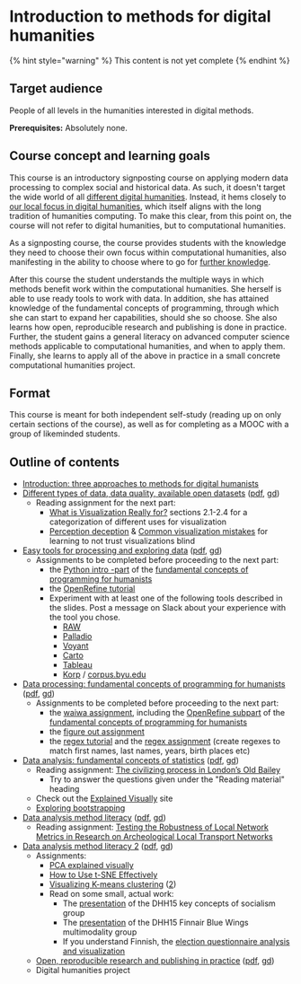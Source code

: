 # Introduction to methods for digital humanities

{% hint style="warning" %}
This content is not yet complete
{% endhint %}

## Target audience

People of all levels in the humanities interested in digital methods. 

**Prerequisites:** Absolutely none.

## Course concept and learning goals

This course is an introductory signposting course on applying modern data processing to complex social and historical data. As such, it doesn't target the wide world of all [different digital humanities](http://j.mp/allthedh). Instead, it hems closely to [our local focus in digital humanities](https://www.helsinki.fi/en/helsinki-centre-for-digital-humanities/our-digital-humanities), which itself aligns with the long tradition of humanities computing. To make this clear, from this point on, the course will not refer to digital humanities, but to computational humanities.

As a signposting course, the course provides students with the knowledge they need to choose their own focus within computational humanities, also manifesting in the ability to choose where to go for [further knowledge](where-to-continue.md).

After this course the student understands the multiple ways in which methods benefit work within the computational humanities. She herself is able to use ready tools to work with data. In addition, she has attained knowledge of the fundamental concepts of programming, through which she can start to expand her capabilities, should she so choose. She also learns how open, reproducible research and publishing is done in practice. Further, the student gains a general literacy on advanced computer science methods applicable to computational humanities, and when to apply them. Finally, she learns to apply all of the above in practice in a small concrete computational humanities project.

## Format

This course is meant for both independent self-study \(reading up on only certain sections of the course\), as well as for completing as a MOOC with a group of likeminded students.

## Outline of contents

* [Introduction: three approaches to methods for digital humanists](introduction-three-approaches-to-methods-for-digital-humanists.md)
* [Different types of data, data quality, available open datasets](https://docs.google.com/presentation/d/e/2PACX-1vROPsNcHa1kF_xZZO_ugLKKW9d8pb8eW4YQdzBV8IrNWN7qxe-tnMzmqnUe4iehVXYcsjfyCOYl96x8/pub?start=false&loop=false&delayms=3000) \([pdf](http://docs.google.com/presentation/d/1W2do4Z0yWJ_0eMbi4dEI7k1yyTN7dmVJylgHgQpLNzk/export/pdf), [g](https://docs.google.com/presentation/d/1W2do4Z0yWJ_0eMbi4dEI7k1yyTN7dmVJylgHgQpLNzk/edit)[d](https://docs.google.com/presentation/d/1W2do4Z0yWJ_0eMbi4dEI7k1yyTN7dmVJylgHgQpLNzk/edit?usp=sharing)\)
  * Reading assignment for the next part: 
    * [What is Visualization Really for?](http://arxiv.org/pdf/1305.5670.pdf) sections 2.1-2.4 for a categorization of different uses for visualization
    * [Perception deception](https://infoactive.co/data-design/ch17.html) & [Common visualization mistakes](https://infoactive.co/data-design/ch18.html) for learning to not trust visualizations blind
* [Easy tools for processing and exploring data](https://docs.google.com/presentation/d/e/2PACX-1vQ0GNUtEwkYQ4NyRki6SohJ2DLS0wt4MKF3cVzuU7UlLq9yUij5Qd2ZgFltEb8KcPp7aYOXrSLFMdYa/pub?start=false&loop=false&delayms=3000) \([pdf](http://docs.google.com/presentation/d/1RF4s0AJuoVUAQIdw3c4Sf5ozLIb2Kd_vNN1SXp8IqFg/export/pdf), [gd](https://docs.google.com/presentation/d/1RF4s0AJuoVUAQIdw3c4Sf5ozLIb2Kd_vNN1SXp8IqFg/edit?usp=sharing)\)
  * Assignments to be completed before proceeding to the next part:
    * the [Python intro -part](https://github.com/jiemakel/dhintro/blob/master/python_intro.ipynb) of the [fundamental concepts of programming for humanists](https://github.com/jiemakel/dhintro/)
    * the [OpenRefine tutorial](https://programminghistorian.org/lessons/cleaning-data-with-openrefine)
    * Experiment with at least one of the following tools described in the slides. Post a message on Slack about your experience with the tool you chose.
      * [RAW](http://rawgraphs.io/)
      * [Palladio](https://moodle.helsinki.fi/hdlab.stanford.edu/palladio/)
      * [Voyant](https://voyant-tools.org/)
      * [Carto](https://carto.com/)
      * [Tableau](https://www.tableau.com/)
      * [Korp](https://moodle.helsinki.fi/korp.csc.fi) / [corpus.byu.edu](http://corpus.byu.edu/)
* [Data processing: fundamental concepts of programming for humanists](https://docs.google.com/presentation/d/e/2PACX-1vSZSb9hmeRG5vTENcKe7WE8k9Uu32xPgTICPz2-Cw8O5Zssqitv-XfNC6wVLf215sod18n4wGMLoyIx/pub?start=false&loop=false&delayms=3000) \([pdf](http://docs.google.com/presentation/d/1Hor0RqZTZEV-77gdwZPgCpz8MlX4ZmsIwSyGcCDi3Ks/export/pdf), [gd](https://docs.google.com/presentation/d/1Hor0RqZTZEV-77gdwZPgCpz8MlX4ZmsIwSyGcCDi3Ks/edit?usp=sharing)\)
  * Assignments to be completed before proceeding to the next part:
    * the [waiwa assignment](https://github.com/jiemakel/dhintro/blob/master/waiwa.ipynb), including the [OpenRefine subpart](https://docs.google.com/document/d/1m6EEbPCSnjg6F1VPBj4sa8NNnMWPGduXqirGwXirDxI/edit) of the [fundamental concepts of programming for humanists](https://github.com/jiemakel/dhintro/)
    * the [figure out assignment](https://github.com/jiemakel/dhintro/blob/master/python_figure_out.ipynb)
    * the [regex tutorial](https://regexone.com/) and the [regex assignment](https://regex101.com/r/6439eo/1) \(create regexes to match first names, last names, years, birth places etc\)
* [Data analysis: fundamental concepts of statistics](https://docs.google.com/presentation/d/e/2PACX-1vR7OYZauaLDOFf3M2ACynBcW77Ezx7SDSh5heLEzxOdc0ExMujU5t7GpksgdHpXbQKE9mpYPxlWT6c-/pub?start=false&loop=false&delayms=3000) \([pdf](http://docs.google.com/presentation/d/1LYYXZJ3WOHCThv_i4fA_anx_s0LkYxFQ0wzJpC8KaSk/export/pdf), [gd](https://docs.google.com/presentation/d/1LYYXZJ3WOHCThv_i4fA_anx_s0LkYxFQ0wzJpC8KaSk/edit?usp=sharing)\)
  * Reading assignment: [The civilizing process in London’s Old Bailey](https://www.ncbi.nlm.nih.gov/pmc/articles/PMC4084475/pdf/pnas.201405984.pdf)
    * Try to answer the questions given under the "Reading material" heading
  * Check out the [Explained Visually](http://setosa.io/ev/) site
  * [Exploring bootstrapping](http://www.lock5stat.com/StatKey/bootstrap_1_quant/bootstrap_1_quant.html)
* [Data analysis method literacy](https://docs.google.com/presentation/d/e/2PACX-1vTEAtbzLYJXn2Pp8ozrSfxmzQOxo6SfVOXpscLbgCXkeXtqpzlwlU37dmQTWEAjIUAPedbT_BG1x0Ll/pub?start=false&loop=false&delayms=3000) \([pdf](http://docs.google.com/presentation/d/1GfmNxZ-k4mowZvatMNXDM51cIsbr8zf_ymV9VSqO0jk/export/pdf), [gd](https://docs.google.com/presentation/d/1GfmNxZ-k4mowZvatMNXDM51cIsbr8zf_ymV9VSqO0jk/edit?usp=sharing)\)
  * Reading assignment: [Testing the Robustness of Local Network Metrics in Research on Archeological Local Transport Networks](http://dx.doi.org/10.3389/fdigh.2016.00006)
* [Data analysis method literacy 2](https://docs.google.com/presentation/d/e/2PACX-1vR4NjZkDSF_-SHOReFALXa6sOieVIDNXe5t2hiXKngZrYwvwkEHvr3tbjXaXst6eQ4UfZvwqmddn8Ri/pub?start=false&loop=false&delayms=3000) \([pdf](https://docs.google.com/presentation/d/1gLgX8TxwxCOeUAIUW7mz3BD0pPUKJHqb9NVi5kGmN0s/export/pdf), [gd](https://docs.google.com/presentation/d/1gLgX8TxwxCOeUAIUW7mz3BD0pPUKJHqb9NVi5kGmN0s/edit)\)
  * Assignments:
    * [PCA explained visually](http://setosa.io/ev/principal-component-analysis/)
    * [How to Use t-SNE Effectively](https://distill.pub/2016/misread-tsne/)
    * [Visualizing K-means clustering](https://www.naftaliharris.com/blog/visualizing-k-means-clustering/) \([2](http://stanford.edu/class/ee103/visualizations/kmeans/kmeans.html)\)
    * Read on some small, actual work:
      * The [presentation](http://dayofdh2015.uned.es/fnewspapers/wp-content/uploads/sites/129/2015/05/Key-concepts-of-Socialism-Friday.pdf) of the DHH15 key concepts of socialism group
      * The [presentation](https://prezi.com/g-0b_r604myv/dhh15-multimodality/?utm_campaign=share&utm_medium=copy) of the DHH15 Finnair Blue Wings multimodality group
      * If you understand Finnish, the [election questionnaire analysis and visualization](https://users.aalto.fi/~leinona1/vaalit2015/)
  * [Open, reproducible research and publishing in practice](https://docs.google.com/presentation/d/e/2PACX-1vTskrzZ3-EsFn25c743n4Ez04IBwKXlJnHC3b1vvUvM84NtJ-mq9lIOqq3U32q6vEdzNdcOhM6_BUg1/pub?start=false&loop=false&delayms=3000) \([pdf](https://docs.google.com/presentation/d/1exuIWHNBR5mhfyutqO9xuIwycUUTAjOM2CU9iciinc8/export/pdf), [gd](https://docs.google.com/presentation/d/1exuIWHNBR5mhfyutqO9xuIwycUUTAjOM2CU9iciinc8/edit)\)
  * Digital humanities project

